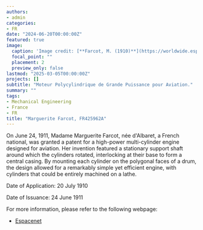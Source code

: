```yaml
---
authors:
- admin
categories:
- FR
date: "2024-06-20T00:00:00Z"
featured: true
image:
  caption: 'Image credit: [**Farcot, M. (1910)**](https://worldwide.espacenet.com/patent/search/family/001468576/publication/FR425962A?q=pn%3DFR425962A)'
  focal_point: ""
  placement: 2
  preview_only: false
lastmod: "2025-03-05T00:00:00Z"
projects: []
subtitle: "Moteur Polycylindrique de Grande Puissance pour Aviation."
summary: ""
tags:
- Mechanical Engineering
- France
- FR
title: "Marguerite Farcot, FR425962A"
---
```

On June 24, 1911, Madame Marguerite Farcot, née d'Albaret, a French national, was granted a patent for a high-power multi-cylinder engine designed for aviation. Her invention featured a stationary support shaft around which the cylinders rotated, interlocking at their base to form a central casing. By mounting each cylinder on the polygonal faces of a drum, the design allowed for a remarkably simple yet efficient engine, with cylinders that could be entirely machined on a lathe.

Date of Application: 20 July 1910

Date of Issuance: 24 June 1911

For more information, please refer to the following webpage: 

- [Espacenet](https://worldwide.espacenet.com/patent/search/family/001468576/publication/FR425962A?q=pn%3DFR425962A)